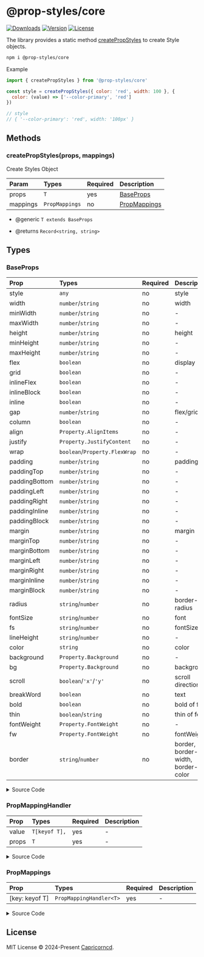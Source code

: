 # @prop-styles/core
<p>
<a href="https://npmcharts.com/compare/@prop-styles/core?minimal=true"><img src="https://img.shields.io/npm/dm/@prop-styles/core.svg?sanitize=true" alt="Downloads"></a>
<a href="https://www.npmjs.com/package/@prop-styles/core"><img src="https://img.shields.io/npm/v/@prop-styles/core.svg?sanitize=true" alt="Version"></a>
<a href="https://www.npmjs.com/package/@prop-styles/core"><img src="https://img.shields.io/npm/l/@prop-styles/core.svg?sanitize=true" alt="License"></a>
</p>

The library provides a static method [createPropStyles](#createPropStyles) to create Style objects.

```bash
npm i @prop-styles/core
```

Example
```js
import { createPropStyles } from '@prop-styles/core'

const style = createPropStyles({ color: 'red', width: 100 }, {
  color: (value) => ['--color-primary', 'red']
})

// style
// { '--color-primary': 'red', width: '100px' }
```

## Methods

### createPropStyles(props, mappings)

Create Styles Object

Param|Types|Required|Description
:--|:--|:--|:--
props|`T`|yes|[BaseProps](#BaseProps)
mappings|`PropMappings`|no|[PropMappings](#PropMappings)

- @generic `T extends BaseProps`

- @returns `Record<string, string>`

## Types

### BaseProps

Prop|Types|Required|Description
:--|:--|:--|:--
style|`any`|no|style
width|`number`/`string`|no|width
minWidth|`number`/`string`|no|-
maxWidth|`number`/`string`|no|-
height|`number`/`string`|no|height
minHeight|`number`/`string`|no|-
maxHeight|`number`/`string`|no|-
flex|`boolean`|no|display
grid|`boolean`|no|-
inlineFlex|`boolean`|no|-
inlineBlock|`boolean`|no|-
inline|`boolean`|no|-
gap|`number`/`string`|no|flex/grid
column|`boolean`|no|-
align|`Property.AlignItems`|no|-
justify|`Property.JustifyContent`|no|-
wrap|`boolean`/`Property.FlexWrap`|no|-
padding|`number`/`string`|no|padding
paddingTop|`number`/`string`|no|-
paddingBottom|`number`/`string`|no|-
paddingLeft|`number`/`string`|no|-
paddingRight|`number`/`string`|no|-
paddingInline|`number`/`string`|no|-
paddingBlock|`number`/`string`|no|-
margin|`number`/`string`|no|margin
marginTop|`number`/`string`|no|-
marginBottom|`number`/`string`|no|-
marginLeft|`number`/`string`|no|-
marginRight|`number`/`string`|no|-
marginInline|`number`/`string`|no|-
marginBlock|`number`/`string`|no|-
radius|`string`/`number`|no|border-radius
fontSize|`string`/`number`|no|font
fs|`string`/`number`|no|fontSize
lineHeight|`string`/`number`|no|-
color|`string`|no|color
background|`Property.Background`|no|-
bg|`Property.Background`|no|background
scroll|`boolean`/`'x'`/`'y'`|no|scroll direction
breakWord|`boolean`|no|text
bold|`boolean`|no|bold of font
thin|`boolean`/`string`|no|thin of font
fontWeight|`Property.FontWeight`|no|-
fw|`Property.FontWeight`|no|fontWeight
border|`string`/`number`|no|border, border-width, border-color

<details>
<summary>Source Code</summary>

```ts
interface BaseProps {
  // style
  style?: any
  // width
  width?: number | string
  minWidth?: number | string
  maxWidth?: number | string
  // height
  height?: number | string
  minHeight?: number | string
  maxHeight?: number | string
  // display
  flex?: boolean
  grid?: boolean
  inlineFlex?: boolean
  inlineBlock?: boolean
  inline?: boolean
  // flex/grid
  gap?: number | string
  column?: boolean
  align?: Property.AlignItems
  justify?: Property.JustifyContent
  wrap?: boolean | Property.FlexWrap
  // padding
  padding?: number | string
  paddingTop?: number | string
  paddingBottom?: number | string
  paddingLeft?: number | string
  paddingRight?: number | string
  paddingInline?: number | string
  paddingBlock?: number | string
  // margin
  margin?: number | string
  marginTop?: number | string
  marginBottom?: number | string
  marginLeft?: number | string
  marginRight?: number | string
  marginInline?: number | string
  marginBlock?: number | string
  // border-radius
  radius?: string | number
  // font
  fontSize?: string | number
  // fontSize
  fs?: string | number
  lineHeight?: string | number
  // color
  color?: string
  background?: Property.Background
  // background
  bg?: Property.Background
  // scroll direction
  scroll?: boolean | 'x' | 'y'
  // text
  breakWord?: boolean
  // bold of font
  bold?: boolean
  // thin of font
  thin?: boolean | string
  fontWeight?: Property.FontWeight
  // fontWeight
  fw?: Property.FontWeight
  // border, border-width, border-color
  border?: string | number
}
```

</details>

### PropMappingHandler

Prop|Types|Required|Description
:--|:--|:--|:--
value|`T[keyof T],`|yes|-
props|`T`|yes|-

<details>
<summary>Source Code</summary>

```ts
type PropMappingHandler<T extends BaseProps> = (
  value: T[keyof T],
  props: T
) => PropMappingHandlerReturn
```

</details>

### PropMappings

Prop|Types|Required|Description
:--|:--|:--|:--
[key: keyof T]|`PropMappingHandler<T>`|yes|-

<details>
<summary>Source Code</summary>

```ts
type PropMappings<T extends BaseProps> = {
  [key: keyof T]: PropMappingHandler<T>
}
```

</details>

## License

MIT License © 2024-Present [Capricorncd](https://github.com/capricorncd).
